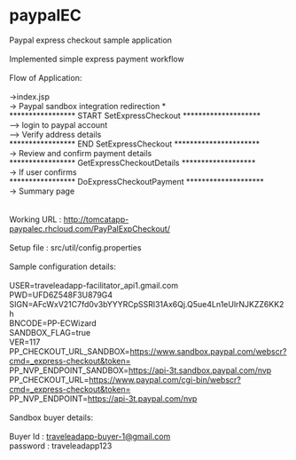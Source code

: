 # paypalEC <br/>
Paypal express checkout sample application<br/>
<br/>
Implemented simple express payment workflow<br/>
<br/>
Flow of Application:<br/>
<br/>
->index.jsp<br/>
-> Paypal sandbox integration redirection *<br/>
   ***************** START SetExpressCheckout ********************<br/>
   --> login to paypal account<br/>
   --> Verify address details<br/>
   ***************** END SetExpressCheckout **********************<br/>
-> Review and confirm payment details<br/>
   ***************** GetExpressCheckoutDetails *******************<br/>
-> If user confirms<br/>
   ***************** DoExpressCheckoutPayment ********************<br/>
-> Summary page<br/>
   <br/>
<br/>
Working URL : http://tomcatapp-paypalec.rhcloud.com/PayPalExpCheckout/<br/>
<br/>
Setup file : src/util/config.properties<br/>
<br/>
Sample configuration details:<br/>
<br/>
USER=traveleadapp-facilitator_api1.gmail.com<br/>
PWD=UFD6Z548F3U879G4<br/>
SIGN=AFcWxV21C7fd0v3bYYYRCpSSRl31Ax6Qj.Q5ue4Ln1eUlrNJKZZ6KK2h<br/>
BNCODE=PP-ECWizard<br/>
SANDBOX_FLAG=true<br/>
VER=117<br/>
PP_CHECKOUT_URL_SANDBOX=https://www.sandbox.paypal.com/webscr?cmd=_express-checkout&token=<br/>
PP_NVP_ENDPOINT_SANDBOX=https://api-3t.sandbox.paypal.com/nvp<br/>
PP_CHECKOUT_URL=https://www.paypal.com/cgi-bin/webscr?cmd=_express-checkout&token=<br/>
PP_NVP_ENDPOINT=https://api-3t.paypal.com/nvp<br/>
<br/>
Sandbox buyer details:<br/>
<br/>
Buyer Id : traveleadapp-buyer-1@gmail.com <br/>
password : traveleadapp123<br/>